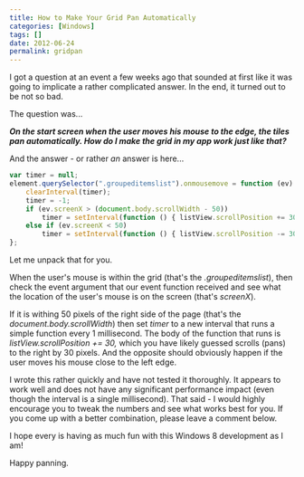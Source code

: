 ```yaml
---
title: How to Make Your Grid Pan Automatically
categories: [Windows]
tags: []
date: 2012-06-24
permalink: gridpan
---
```


I got a question at an event a few weeks ago that sounded at first like it was going to implicate a rather complicated answer. In the end, it turned out to be not so bad.
<!-- xmore -->

The question was...

**_On the start screen when the user moves his mouse to the edge, the tiles pan automatically. How do I make the grid in my app work just like that?_**

And the answer - or rather _an_ answer is here...

``` js
var timer = null; 
element.querySelector(".groupeditemslist").onmousemove = function (ev) { 
    clearInterval(timer); 
    timer = -1; 
    if (ev.screenX > (document.body.scrollWidth - 50)) 
        timer = setInterval(function () { listView.scrollPosition += 30; }, 1); 
    else if (ev.screenX < 50) 
        timer = setInterval(function () { listView.scrollPosition -= 30; }, 1); 
};
```

Let me unpack that for you.

When the user&#39;s mouse is within the grid (that&#39;s the _.groupeditemslist_), then check the event argument that our event function received and see what the location of the user&#39;s mouse is on the screen (that&#39;s _screenX_).

If it is withing 50 pixels of the right side of the page (that&#39;s the _document.body.scrollWidth_) then set _timer_ to a new interval that runs a simple function every 1 millisecond. The body of the function that runs is _listView.scrollPosition += 30,_ which you have likely guessed scrolls (pans) to the right by 30 pixels. And the opposite should obviously happen if the user moves his mouse close to the left edge.

<disclaimer>

I wrote this rather quickly and have not tested it thoroughly. It appears to work well and does not have any significant performance impact (even though the interval is a single millisecond). That said - I would highly encourage you to tweak the numbers and see what works best for you. If you come up with a better combination, please leave a comment below.

</disclaimer>

I hope every is having as much fun with this Windows 8 development as I am!

Happy panning.